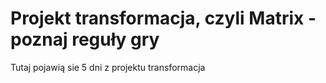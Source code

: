 # Projekt transformacja, czyli Matrix - poznaj reguły gry
Tutaj pojawią sie 5 dni z projektu transformacja
